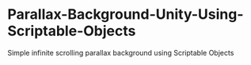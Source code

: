 # Parallax-Background-Unity-Using-Scriptable-Objects
 Simple infinite scrolling parallax background using Scriptable Objects
